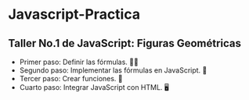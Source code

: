 # Javascript-Practica

## Taller No.1 de JavaScript: Figuras Geométricas

- Primer paso: Definir las fórmulas. 🧑‍🏫
- Segundo paso: Implementar las fórmulas en JavaScript. 🧮
- Tercer paso: Crear funciones. 📐
- Cuarto paso: Integrar JavaScript con HTML. 🖥️